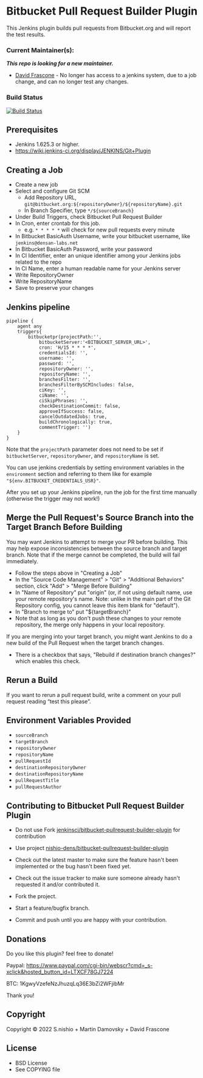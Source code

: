 Bitbucket Pull Request Builder Plugin
=====================================

This Jenkins plugin builds pull requests from Bitbucket.org and will report the test results.

### Current Maintainer(s):
***This repo is looking for a new maintainer.*** 

- [David Frascone](https://github.com/CodeMonk) - No longer has access to a jenkins system, due to a job change, and can no longer test any changes.

### Build Status

[![Build Status](https://travis-ci.org/nishio-dens/bitbucket-pullrequest-builder-plugin.svg?branch=master)](https://travis-ci.org/nishio-dens/bitbucket-pullrequest-builder-plugin)


Prerequisites
-------------

- Jenkins 1.625.3 or higher.
- https://wiki.jenkins-ci.org/display/JENKINS/Git+Plugin


Creating a Job
-------------

- Create a new job
- Select and configure Git SCM
	- Add Repository URL, `git@bitbucket.org:${repositoryOwner}/${repositoryName}.git`
	- In Branch Specifier, type `*/${sourceBranch}`
- Under Build Triggers, check Bitbucket Pull Request Builder
- In Cron, enter crontab for this job.
  - e.g. `* * * * *` will check for new pull requests every minute
- In Bitbucket BasicAuth Username, write your bitbucket username, like `jenkins@densan-labs.net`
- In Bitbucket BasicAuth Password, write your password
- In CI Identifier, enter an unique identifier among your Jenkins jobs related to the repo
- In CI Name, enter a human readable name for your Jenkins server
- Write RepositoryOwner
- Write RepositoryName
- Save to preserve your changes


Jenkins pipeline
-------------
```
pipeline {
    agent any
    triggers{
        bitbucketpr(projectPath:'',
            bitbucketServer:'<BITBUCKET_SERVER_URL>',
            cron: 'H/15 * * * *',
            credentialsId: '',
            username: '',
            password: '',
            repositoryOwner: '',
            repositoryName: '',
            branchesFilter: '',
            branchesFilterBySCMIncludes: false,
            ciKey: '',
            ciName: '',
            ciSkipPhrases: '',
            checkDestinationCommit: false,
            approveIfSuccess: false,
            cancelOutdatedJobs: true,
            buildChronologically: true,
            commentTrigger: '')
    }
}
```
Note that the `projectPath` parameter does not need to be set if `bitbucketServer`, `repositoryOwner`, and
`repositoryName` is set.  

You can use jenkins credentials by setting environment variables in the `environment` section
and referring to them like for example `"${env.BITBUCKET_CREDENTIALS_USR}"`.  

After you set up your Jenkins pipeline, run the job for the first time manually (otherwise the trigger may not work!)


Merge the Pull Request's Source Branch into the Target Branch Before Building
-----------------------------------------------------------------------------

You may want Jenkins to attempt to merge your PR before building.
This may help expose inconsistencies between the source branch and target branch.
Note that if the merge cannot be completed, the build will fail immediately.

- Follow the steps above in "Creating a Job"
- In the "Source Code Management" > "Git" > "Additional Behaviors" section, click "Add" > "Merge Before Building"
- In "Name of Repository" put "origin" (or, if not using default name, use your remote repository's name. Note: unlike in the main part of the Git Repository config, you cannot leave this item blank for "default").
- In "Branch to merge to" put "${targetBranch}" 
- Note that as long as you don't push these changes to your remote repository, the merge only happens in your local repository.

If you are merging into your target branch, you might want Jenkins to do a new build of the Pull Request when the target branch changes.
- There is a checkbox that says, "Rebuild if destination branch changes?" which enables this check.


Rerun a Build
-------------

If you want to rerun a pull request build, write a comment on your pull request reading “test this please”.


Environment Variables Provided
------------------------------

- `sourceBranch`
- `targetBranch`
- `repositoryOwner`
- `repositoryName`
- `pullRequestId`
- `destinationRepositoryOwner`
- `destinationRepositoryName`
- `pullRequestTitle`
- `pullRequestAuthor`


Contributing to Bitbucket Pull Request Builder Plugin
-----------------------------------------------------

- Do not use Fork [jenkinsci/bitbucket-pullrequest-builder-plugin](https://github.com/jenkinsci/bitbucket-pullrequest-builder-plugin) for contribution

- Use project [nishio-dens/bitbucket-pullrequest-builder-plugin](https://github.com/nishio-dens/bitbucket-pullrequest-builder-plugin)

- Check out the latest master to make sure the feature hasn't been implemented or the bug hasn't been fixed yet.

- Check out the issue tracker to make sure someone already hasn't requested it and/or contributed it.

- Fork the project.

- Start a feature/bugfix branch.

- Commit and push until you are happy with your contribution.



Donations
-----------------------------------------------------
Do you like this plugin? feel free to donate! 

Paypal: https://www.paypal.com/cgi-bin/webscr?cmd=_s-xclick&hosted_button_id=LTXCF78GJ7224

BTC: 1KgwyVzefeNzJhuzqLq36E3bZi2WFjibMr

Thank you!

Copyright
---------

Copyright © 2022 S.nishio + Martin Damovsky + David Frascone


License
-------

- BSD License
- See COPYING file
